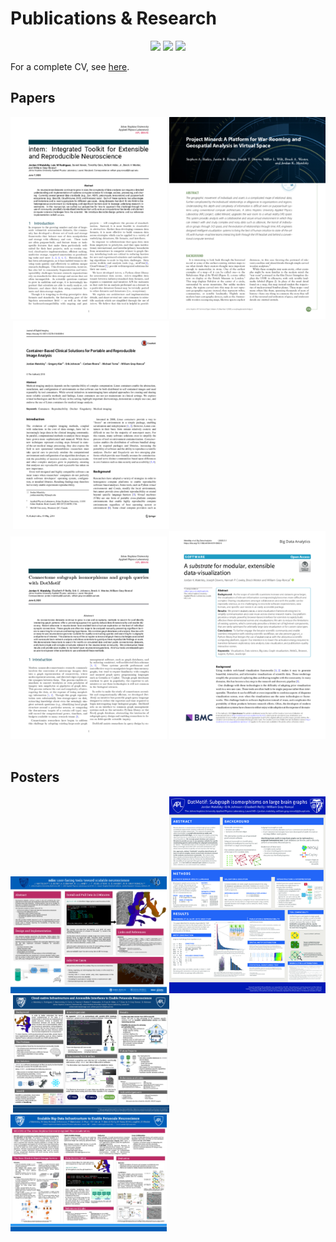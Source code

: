 # Publications & Research

<p align=center>
<a href="https://scholar.google.com/citations?user=QgJ7CPUAAAAJ&hl=en"><img src="https://img.shields.io/badge/Google Scholar-4285F4?logo=Google+Scholar&style=for-the-badge&logoColor=black" /></a>
<a href="https://www.researchgate.net/scientific-contributions/2132435999_Jordan_Matelsky"><img src="https://img.shields.io/badge/ResearchGate-00ccbb?logo=ResearchGate&style=for-the-badge&logoColor=black" /></a>
<a href="https://orcid.org/0000-0002-9470-760X"><img src="https://img.shields.io/badge/ORCID-A6CE39?logo=ORCID&style=for-the-badge&logoColor=black" /></a>
</p>

For a complete CV, see [here](https://jordan.matelsky.com/resume/).

## Papers

<a href='papers/2020_Intern_biorxiv.pdf'><img src=papers/thumbnails/2020_Intern_biorxiv.png width='250' /></a>&nbsp;<a href='papers/2020_Minard.pdf'><img src=papers/thumbnails/2020_Minard.png width='250' /></a>&nbsp;<a href='papers/2018_Container-Based_Clinical_Solutions.pdf'><img src=papers/thumbnails/2018_Container-Based_Clinical_Solutions.png width='250' /></a>&nbsp;<a href='papers/2020_DotMotif_biorxiv.pdf'><img src=papers/thumbnails/2020_DotMotif_biorxiv.png width='250' /></a>&nbsp;<a href='papers/2019_Substrate.pdf'><img src=papers/thumbnails/2019_Substrate.png width='250' /></a>&nbsp;

## Posters

<a href='posters/2018_SfN_ndio.pdf'><img src=posters/thumbnails/2018_SfN_ndio.png width='250' /></a>&nbsp;<a href='posters/2019_Berlin-Connectomics_DotMotif.pdf'><img src=posters/thumbnails/2019_Berlin-Connectomics_DotMotif.png width='250' /></a>&nbsp;<a href='posters/2017_SfN_Data-Access.pdf'><img src=posters/thumbnails/2017_SfN_Data-Access.png width='250' /></a>&nbsp;<a href='posters/2017_Berlin-Connectomics_Petascale-Infrastructure.pdf'><img src=posters/thumbnails/2017_Berlin-Connectomics_Petascale-Infrastructure.png width='250' /></a>&nbsp;
